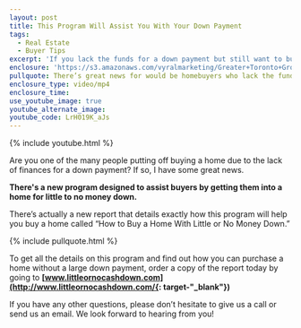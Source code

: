 ```yaml
---
layout: post
title: This Program Will Assist You With Your Down Payment
tags:
  - Real Estate
  - Buyer Tips
excerpt: 'If you lack the funds for a down payment but still want to buy a home, I’ve got some great news.'
enclosure: 'https://s3.amazonaws.com/vyralmarketing/Greater+Toronto+Group/Greater+Toronto+Group-+Great+news+for+would-be+homebuyers.mp4'
pullquote: There’s great news for would be homebuyers who lack the funds for down payment.
enclosure_type: video/mp4
enclosure_time:
use_youtube_image: true
youtube_alternate_image:
youtube_code: LrH019K_aJs
---
```



{% include youtube.html %}

Are you one of the many people putting off buying a home due to the lack of finances for a down payment? If so, I have some great news.

**There's a new program designed to assist buyers by getting them into a home for little to no money down.**

There’s actually a new report that details exactly how this program will help you buy a home called “How to Buy a Home With Little or No Money Down.”

{% include pullquote.html %}

To get all the details on this program and find out how you can purchase a home without a large down payment, order a copy of the report today by going to **[www.littleornocashdown.com](http://www.littleornocashdown.com/{: target-"_blank"})**

If you have any other questions, please don’t hesitate to give us a call or send us an email. We look forward to hearing from you!